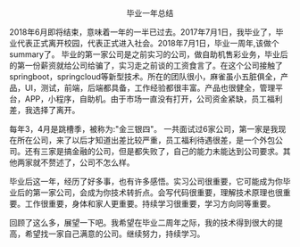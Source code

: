 <p align="center">毕业一年总结</p>
2018年6月即将结束，意味着一年的一半已过去。2017年7月1日，我毕业了，毕业代表正式离开校园，代表正式进入社会。2018年7月1日，毕业一周年,该做个summary了。  
毕业的第一家公司是之前实习的公司，做自助机售彩业务，毕业后的第一份薪资就给公司给骗了，实习走之前谈的工资食言了。在这个公司接触了springboot，springcloud等新型技术。所在的团队很小，麻雀虽小五脏俱全，产品，UI，测试，前端，后端都具备，工作经验都很丰富。产品也很健全，管理平台，APP，小程序，自助机。由于市场一直没有打开，公司资金紧缺，员工福利差，我选择了离开。

每年3，4月是跳槽季，被称为:"金三银四"。
一共面试过6家公司，第一家是我现在所在公司，来了以后才知道出差比较严重，员工福利待遇很差，是一个外包公司。还有三家是搞金融的公司，但是都失败了，自己的能力未能达到公司要求。其他两家就不赘述了，公司不怎么样。

毕业后这一年，经历了好多事，也有许多感悟。实习公司很重要，它可能成为你毕业后的第一家公司，会成为你技术转折点。会写代码很重要，理解技术原理也很重要。工作很重要，身体和家人更重要。持续学习很重要，学习方向同等重要。

回顾了这么多，展望一下吧。我希望在毕业二周年之际，我的技术得到很大的提高，希望找一家自己满意的公司。继续努力，持续学习。

 
